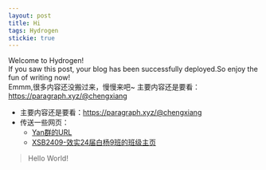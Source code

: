 ```yaml
---
layout: post
title: Hi
tags: Hydrogen
stickie: true
---
```


Welcome to Hydrogen!  
If you saw this post, your blog has been successfully deployed.So enjoy the fun of writing now!  
Emmm,很多内容还没搬过来，慢慢来吧~
主要内容还是要看：<https://paragraph.xyz/@chengxiang>

- 主要内容还是要看：<https://paragraph.xyz/@chengxiang>
- 传送一些网页：
    - [Yan群的URL](https://situchengxiang.github.io/pages/usefulurls.html)
    - [XSB2409-效实24届白杨9班的班级主页](https://situchengxiang.github.io/pages/xsb2409.html)

> Hello World!

